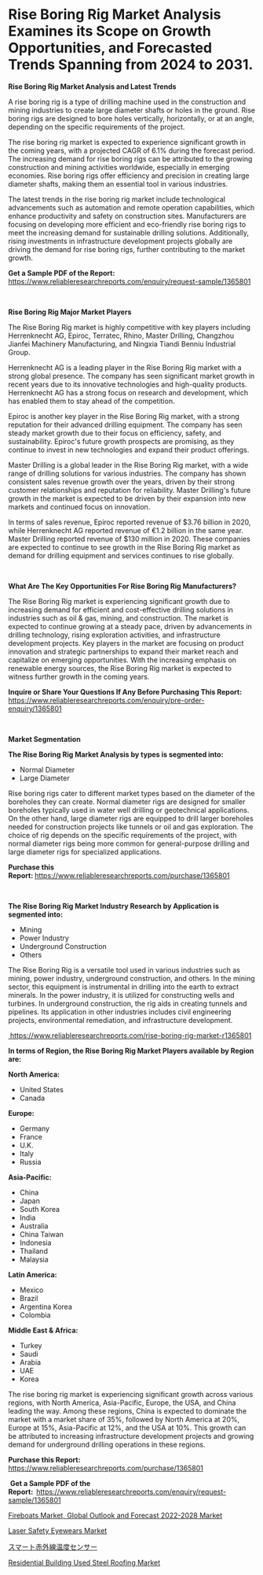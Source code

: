 <p><h1>Rise Boring Rig Market Analysis Examines its Scope on Growth Opportunities, and Forecasted Trends Spanning from 2024 to 2031.</h1></p><p><strong>Rise Boring Rig Market Analysis and Latest Trends</strong></p>
<p><p>A rise boring rig is a type of drilling machine used in the construction and mining industries to create large diameter shafts or holes in the ground. Rise boring rigs are designed to bore holes vertically, horizontally, or at an angle, depending on the specific requirements of the project.</p><p>The rise boring rig market is expected to experience significant growth in the coming years, with a projected CAGR of 6.1% during the forecast period. The increasing demand for rise boring rigs can be attributed to the growing construction and mining activities worldwide, especially in emerging economies. Rise boring rigs offer efficiency and precision in creating large diameter shafts, making them an essential tool in various industries.</p><p>The latest trends in the rise boring rig market include technological advancements such as automation and remote operation capabilities, which enhance productivity and safety on construction sites. Manufacturers are focusing on developing more efficient and eco-friendly rise boring rigs to meet the increasing demand for sustainable drilling solutions. Additionally, rising investments in infrastructure development projects globally are driving the demand for rise boring rigs, further contributing to the market growth.</p></p>
<p><strong>Get a Sample PDF of the Report:&nbsp;</strong> <a href="https://www.reliableresearchreports.com/enquiry/request-sample/1365801">https://www.reliableresearchreports.com/enquiry/request-sample/1365801</a></p>
<p>&nbsp;</p>
<p><strong>Rise Boring Rig Major Market Players</strong></p>
<p><p>The Rise Boring Rig market is highly competitive with key players including Herrenknecht AG, Epiroc, Terratec, Rhino, Master Drilling, Changzhou Jianfei Machinery Manufacturing, and Ningxia Tiandi Benniu Industrial Group. </p><p>Herrenknecht AG is a leading player in the Rise Boring Rig market with a strong global presence. The company has seen significant market growth in recent years due to its innovative technologies and high-quality products. Herrenknecht AG has a strong focus on research and development, which has enabled them to stay ahead of the competition.</p><p>Epiroc is another key player in the Rise Boring Rig market, with a strong reputation for their advanced drilling equipment. The company has seen steady market growth due to their focus on efficiency, safety, and sustainability. Epiroc's future growth prospects are promising, as they continue to invest in new technologies and expand their product offerings.</p><p>Master Drilling is a global leader in the Rise Boring Rig market, with a wide range of drilling solutions for various industries. The company has shown consistent sales revenue growth over the years, driven by their strong customer relationships and reputation for reliability. Master Drilling's future growth in the market is expected to be driven by their expansion into new markets and continued focus on innovation.</p><p>In terms of sales revenue, Epiroc reported revenue of $3.76 billion in 2020, while Herrenknecht AG reported revenue of €1.2 billion in the same year. Master Drilling reported revenue of $130 million in 2020. These companies are expected to continue to see growth in the Rise Boring Rig market as demand for drilling equipment and services continues to rise globally.</p></p>
<p>&nbsp;</p>
<p><strong>What Are The Key Opportunities For Rise Boring Rig Manufacturers?</strong></p>
<p><p>The Rise Boring Rig market is experiencing significant growth due to increasing demand for efficient and cost-effective drilling solutions in industries such as oil & gas, mining, and construction. The market is expected to continue growing at a steady pace, driven by advancements in drilling technology, rising exploration activities, and infrastructure development projects. Key players in the market are focusing on product innovation and strategic partnerships to expand their market reach and capitalize on emerging opportunities. With the increasing emphasis on renewable energy sources, the Rise Boring Rig market is expected to witness further growth in the coming years.</p></p>
<p><strong>Inquire or Share Your Questions If Any Before Purchasing This Report:</strong> <a href="https://www.reliableresearchreports.com/enquiry/pre-order-enquiry/1365801">https://www.reliableresearchreports.com/enquiry/pre-order-enquiry/1365801</a></p>
<p>&nbsp;</p>
<p><strong>Market Segmentation</strong></p>
<p><strong>The Rise Boring Rig Market Analysis by types is segmented into:</strong></p>
<p><ul><li>Normal Diameter</li><li>Large Diameter</li></ul></p>
<p><p>Rise boring rigs cater to different market types based on the diameter of the boreholes they can create. Normal diameter rigs are designed for smaller boreholes typically used in water well drilling or geotechnical applications. On the other hand, large diameter rigs are equipped to drill larger boreholes needed for construction projects like tunnels or oil and gas exploration. The choice of rig depends on the specific requirements of the project, with normal diameter rigs being more common for general-purpose drilling and large diameter rigs for specialized applications.</p></p>
<p><strong>Purchase this Report:&nbsp;</strong><a href="https://www.reliableresearchreports.com/purchase/1365801">https://www.reliableresearchreports.com/purchase/1365801</a></p>
<p>&nbsp;</p>
<p><strong>The Rise Boring Rig Market Industry Research by Application is segmented into:</strong></p>
<p><ul><li>Mining</li><li>Power Industry</li><li>Underground Construction</li><li>Others</li></ul></p>
<p><p>The Rise Boring Rig is a versatile tool used in various industries such as mining, power industry, underground construction, and others. In the mining sector, this equipment is instrumental in drilling into the earth to extract minerals. In the power industry, it is utilized for constructing wells and turbines. In underground construction, the rig aids in creating tunnels and pipelines. Its application in other industries includes civil engineering projects, environmental remediation, and infrastructure development.</p></p>
<p><a href="https://www.reliableresearchreports.com/rise-boring-rig-market-r1365801">&nbsp;https://www.reliableresearchreports.com/rise-boring-rig-market-r1365801</a></p>
<p><strong>In terms of Region, the Rise Boring Rig Market Players available by Region are:</strong></p>
<p>
    <p> <strong> North America: </strong>
        <ul>
            <li>United States</li>
            <li>Canada</li>
        </ul>
        </p> 
    <p> <strong> Europe: </strong>
        <ul>
            <li>Germany</li>
            <li>France</li>
            <li>U.K.</li>
            <li>Italy</li>
            <li>Russia</li>
        </ul>
        </p> 
    <p> <strong> Asia-Pacific: </strong>
        <ul>
            <li>China</li>
            <li>Japan</li>
            <li>South Korea</li>
            <li>India</li>
            <li>Australia</li>
            <li>China Taiwan</li>
            <li>Indonesia</li>
            <li>Thailand</li>
            <li>Malaysia</li>
        </ul>
        </p> 
    <p> <strong> Latin America: </strong>
        <ul>
            <li>Mexico</li>
            <li>Brazil</li>
            <li>Argentina Korea</li>
            <li>Colombia</li>
        </ul>
        </p> 
    <p> <strong> Middle East & Africa: </strong>
        <ul>
            <li>Turkey</li>
            <li>Saudi</li>
            <li>Arabia</li>
            <li>UAE</li>
            <li>Korea</li>
        </ul>
    </p>
    </p>
<p><p>The rise boring rig market is experiencing significant growth across various regions, with North America, Asia-Pacific, Europe, the USA, and China leading the way. Among these regions, China is expected to dominate the market with a market share of 35%, followed by North America at 20%, Europe at 15%, Asia-Pacific at 12%, and the USA at 10%. This growth can be attributed to increasing infrastructure development projects and growing demand for underground drilling operations in these regions.</p></p>
<p><strong>Purchase this Report: </strong><a href="https://www.reliableresearchreports.com/purchase/1365801">https://www.reliableresearchreports.com/purchase/1365801</a></p>
<p>&nbsp;<strong>Get a Sample PDF of the Report:&nbsp;&nbsp;</strong><a href="https://www.reliableresearchreports.com/enquiry/request-sample/1365801">https://www.reliableresearchreports.com/enquiry/request-sample/1365801</a></p>
<p><strong></strong></p>
<p><p><a href="https://github.com/khadijahesham19/Market-Research-Report-List-1/blob/main/fireboats-market-global-outlook-and-forecast-2022-2028-market.md">Fireboats Market, Global Outlook and Forecast 2022-2028 Market</a></p><p><a href="https://medium.com/@valroy852472024/laser-safety-eyewears-market-size-by-type-glass-laser-safety-eyewear-polycarbonate-laser-safety-a8fecc08d930">Laser Safety Eyewears Market</a></p><p><a href="https://github.com/JanickJohns/Market-Research-Report-List-2/blob/main/5679479123938.md">スマート赤外線温度センサー</a></p><p><a href="https://medium.com/@tigerlookbaliw/global-residential-building-used-steel-roofing-market-by-product-type-by-application-by-region-f3627da10dc8">Residential Building Used Steel Roofing Market</a></p></p>